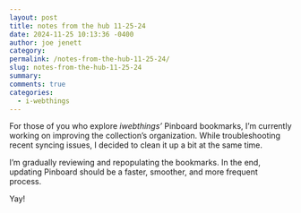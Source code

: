 ```yaml
---
layout: post
title: notes from the hub 11-25-24
date: 2024-11-25 10:13:36 -0400
author: joe jenett
category: 
permalink: /notes-from-the-hub-11-25-24/
slug: notes-from-the-hub-11-25-24
summary: 
comments: true
categories:
  - i-webthings
---
```

For those of you who explore _iwebthings’_ Pinboard bookmarks, I’m currently working on improving the collection’s organization. While troubleshooting recent syncing issues, I decided to clean it up a bit at the same time.

I’m gradually reviewing and repopulating the bookmarks. In the end, updating Pinboard should be a faster, smoother, and more frequent process.

Yay!

<a href="https://brid.gy/publish/mastodon"></a>